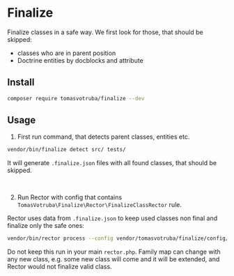 # Finalize

Finalize classes in a safe way. We first look for those, that should be skipped:

* classes who are in parent position
* Doctrine entities by docblocks and attribute

## Install

```bash
composer require tomasvotruba/finalize --dev
```

## Usage

1. First run command, that detects parent classes, entities etc.

```bash
vendor/bin/finalize detect src/ tests/
```

It will generate `.finalize.json` files with all found classes, that should be skipped.

<br>

2. Run Rector with config that contains `TomasVotruba\Finalize\Rector\FinalizeClassRector` rule.

Rector uses data from `.finalize.json` to keep used classes non final and finalize only the safe ones:

```bash
vendor/bin/rector process --config vendor/tomasvotruba/finalize/config/prepared-rector.php
```

Do not keep this run in your main `rector.php`. Family map can change with any new class, e.g. some new class will come and it will be extended, and Rector would not finalize valid class.
